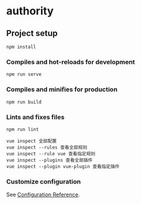# authority

## Project setup
```
npm install
```

### Compiles and hot-reloads for development
```
npm run serve
```

### Compiles and minifies for production
```
npm run build
```

### Lints and fixes files
```
npm run lint
```

```
vue inspect 全部配置
vue inspect --rules 查看全部规则
vue inspect --rule vue 查看指定规则
vue inspect --plugins 查看全部插件
vue inspect --plugin vue-plugin 查看指定插件
```

### Customize configuration
See [Configuration Reference](https://cli.vuejs.org/config/).
